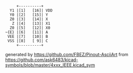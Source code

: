 

	     +----------+
	  Y1 |[1]   [16]| VDD
	  Y0 |[2]   [15]| Y
	  Z0 |[3]   [14]| X
	   Z |[4]   [13]| X1
	  Z0 |[5]   [12]| X0
	~{E} |[6]   [11]| A
	 VEE |[7]   [10]| B
	 VSS |[8]   [ 9]| C
	     +----------+


generated by https://github.com/FBEZ/Pinout-AsciiArt from https://github.com/ask6483/kicad-symbols/blob/master/4xxx_IEEE.kicad_sym